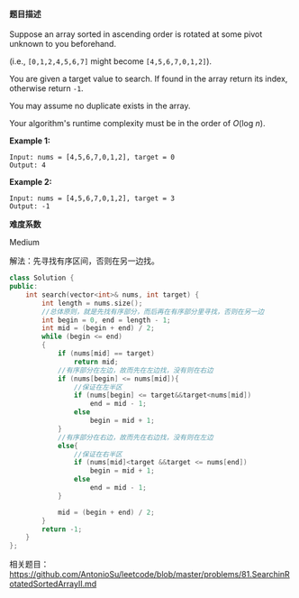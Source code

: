 #### **题目描述**
Suppose an array sorted in ascending order is rotated at some pivot unknown to you beforehand.

(i.e., `[0,1,2,4,5,6,7]` might become `[4,5,6,7,0,1,2]`).

You are given a target value to search. If found in the array return its index, otherwise return `-1`.

You may assume no duplicate exists in the array.

Your algorithm's runtime complexity must be in the order of *O*(log *n*).

**Example 1:**

```
Input: nums = [4,5,6,7,0,1,2], target = 0
Output: 4
```

**Example 2:**

```
Input: nums = [4,5,6,7,0,1,2], target = 3
Output: -1
```

**难度系数**  

Medium

解法：先寻找有序区间，否则在另一边找。

```c++
class Solution {
public:
	int search(vector<int>& nums, int target) {
		int length = nums.size();
        //总体原则，就是先找有序部分，而后再在有序部分里寻找，否则在另一边
		int begin = 0, end = length - 1;
		int mid = (begin + end) / 2;
		while (begin <= end)
		{
			if (nums[mid] == target)
				return mid;
			//有序部分在左边，故而先在左边找，没有则在右边
			if (nums[begin] <= nums[mid]){
				//保证在左半区
				if (nums[begin] <= target&&target<nums[mid])
					end = mid - 1;
				else
					begin = mid + 1;
			}
			//有序部分在右边，故而先在右边找，没有则在左边
			else{
				//保证在右半区
				if (nums[mid]<target &&target <= nums[end])
					begin = mid + 1;
				else
					end = mid - 1;
			}

			mid = (begin + end) / 2;
		}
		return -1;
	}
};
```

相关题目：https://github.com/AntonioSu/leetcode/blob/master/problems/81.SearchinRotatedSortedArrayII.md
